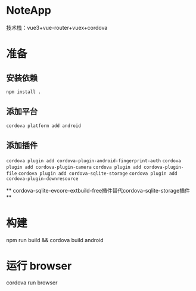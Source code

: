 # NoteApp
技术栈：vue3+vue-router+vuex+cordova

# 准备
## 安装依赖
  `npm install .`

## 添加平台
  `cordova platform add android`







## 添加插件
  `cordova plugin add cordova-plugin-android-fingerprint-auth`
  `cordova plugin add cordova-plugin-camera`
  `cordova plugin add cordova-plugin-file`
  `cordova plugin add cordova-sqlite-storage`
  `cordova plugin add cordova-plugin-downresource`
  
  ** cordova-sqlite-evcore-extbuild-free插件替代cordova-sqlite-storage插件 **

# 构建
npm run build && cordova build android
# 运行 browser
cordova run browser
